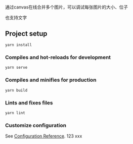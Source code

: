 # 
通过canvas在线合并多个图片，可以调试每张图片的大小、位子

也支持文字

## Project setup
```
yarn install
```

### Compiles and hot-reloads for development
```
yarn serve
```

### Compiles and minifies for production
```
yarn build
```

### Lints and fixes files
```
yarn lint
```

### Customize configuration
See [Configuration Reference](https://cli.vuejs.org/config/).
123
xxx
